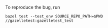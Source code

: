 To reproduce the bug, run


`bazel test --test_env SOURCE_REPO_PATH=$PWD //gazelletest:gazelletest_test`